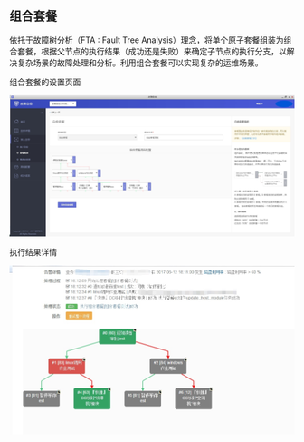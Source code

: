 ## 组合套餐

依托于故障树分析（FTA : Fault Tree Analysis）理念，将单个原子套餐组装为组合套餐，根据父节点的执行结果（成功还是失败）来确定子节点的执行分支，以解决复杂场景的故障处理和分析。利用组合套餐可以实现复杂的运维场景。

组合套餐的设置页面

![](../assets/14955228844734.jpg)

执行结果详情

![](../assets/14955229063739.jpg)
